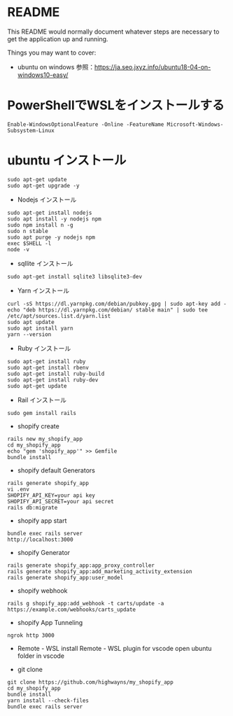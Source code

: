﻿# README

This README would normally document whatever steps are necessary to get the
application up and running.

Things you may want to cover:
* ubuntu on windows
参照：https://ja.seo.jxyz.info/ubuntu18-04-on-windows10-easy/
# PowerShellでWSLをインストールする
```
Enable-WindowsOptionalFeature -Online -FeatureName Microsoft-Windows-Subsystem-Linux
```
# ubuntu インストール
```
sudo apt-get update
sudo apt-get upgrade -y
```

* Nodejs インストール
```
sudo apt-get install nodejs
sudo apt install -y nodejs npm
sudo npm install n -g
sudo n stable
sudo apt purge -y nodejs npm
exec $SHELL -l
node -v
```
* sqllite インストール
```
sudo apt-get install sqlite3 libsqlite3-dev
```
* Yarn インストール
```
curl -sS https://dl.yarnpkg.com/debian/pubkey.gpg | sudo apt-key add -
echo "deb https://dl.yarnpkg.com/debian/ stable main" | sudo tee /etc/apt/sources.list.d/yarn.list
sudo apt update
sudo apt install yarn
yarn --version
```
* Ruby インストール
```
sudo apt-get install ruby
sudo apt-get install rbenv
sudo apt-get install ruby-build
sudo apt-get install ruby-dev
sudo apt-get update
```
* Rail インストール
```
sudo gem install rails
```
* shopify create
```
rails new my_shopify_app
cd my_shopify_app
echo "gem 'shopify_app'" >> Gemfile
bundle install
```
* shopify default Generators
```
rails generate shopify_app
vi .env
SHOPIFY_API_KEY=your api key
SHOPIFY_API_SECRET=your api secret
rails db:migrate
```
* shopify app start
```
bundle exec rails server
http://localhost:3000
```
* shopify  Generator
```
rails generate shopify_app:app_proxy_controller
rails generate shopify_app:add_marketing_activity_extension
rails generate shopify_app:user_model
```
* shopify webhook
```
rails g shopify_app:add_webhook -t carts/update -a https://example.com/webhooks/carts_update
```
* shopify App Tunneling
```
ngrok http 3000
```

* Remote - WSL
install Remote - WSL plugin for vscode
open ubuntu folder in vscode

* git clone
```
git clone https://github.com/highwayns/my_shopify_app
cd my_shopify_app
bundle install
yarn install --check-files
bundle exec rails server
```